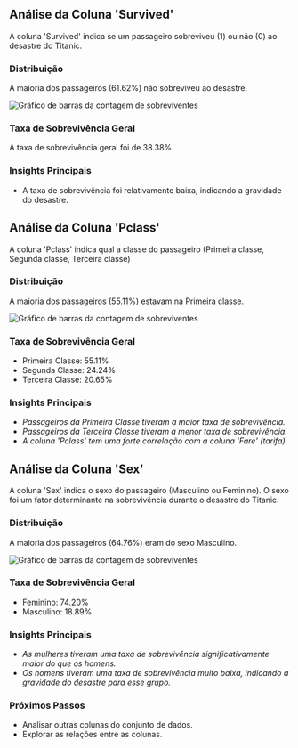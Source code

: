## Análise da Coluna 'Survived'

A coluna 'Survived' indica se um passageiro sobreviveu (1) ou não (0) ao desastre do Titanic.

### Distribuição

A maioria dos passageiros (61.62%) não sobreviveu ao desastre.

![Gráfico de barras da contagem de sobreviventes](img/gráfico_survived_contagem.png)

### Taxa de Sobrevivência Geral

A taxa de sobrevivência geral foi de 38.38%.

### Insights Principais

* A taxa de sobrevivência foi relativamente baixa, indicando a gravidade do desastre.


## Análise da Coluna 'Pclass'

A coluna 'Pclass' indica qual a classe do passageiro  (Primeira classe, Segunda classe, Terceira classe)

### Distribuição

A maioria dos passageiros (55.11%) estavam na Primeira classe.

![Gráfico de barras da contagem de sobreviventes](img/gráfico_pclass_contagem.png)

### Taxa de Sobrevivência Geral

* Primeira Classe: 55.11%
* Segunda Classe: 24.24%
* Terceira Classe: 20.65%

### Insights Principais

* *Passageiros da Primeira Classe tiveram a maior taxa de sobrevivência.*
* *Passageiros da Terceira Classe tiveram a menor taxa de sobrevivência.*
* *A coluna 'Pclass' tem uma forte correlação com a coluna 'Fare' (tarifa).*

## Análise da Coluna 'Sex'

A coluna 'Sex' indica o sexo do passageiro (Masculino ou Feminino). O sexo foi um fator determinante na sobrevivência durante o desastre do Titanic.

### Distribuição

A maioria dos passageiros (64.76%) eram do sexo Masculino.

![Gráfico de barras da contagem de sobreviventes](img/gráfico_sexo_contagem.png)

### Taxa de Sobrevivência Geral

* Feminino: 74.20%
* Masculino: 18.89%

### Insights Principais

* *As mulheres tiveram uma taxa de sobrevivência significativamente maior do que os homens.*
* *Os homens tiveram uma taxa de sobrevivência muito baixa, indicando a gravidade do desastre para esse grupo.*

### Próximos Passos

* Analisar outras colunas do conjunto de dados.
* Explorar as relações entre as colunas.